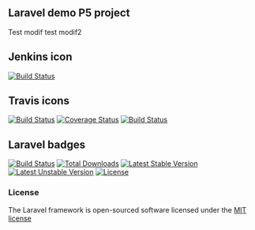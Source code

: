 ## Laravel demo P5 project

Test modif
test modif2

## Jenkins icon
[![Build Status](http://thefamily-jenkins.quality.pentalog.fr/buildStatus/icon?job=Demo)](http://thefamily-jenkins.quality.pentalog.fr/job/Demo/)

## Travis icons
[![Build Status](https://travis-ci.org/lukacsbarni/laravel.svg?branch=master)](https://travis-ci.org/laravel/framework)
[![Coverage Status](https://coveralls.io/repos/lukacsbarni/laravel/badge.svg?branch=master&service=github)](https://coveralls.io/github/lukacsbarni/laravel?branch=master)
[![Build Status](https://drone.io/github.com/lukacsbarni/laravel/status.png)](https://drone.io/github.com/lukacsbarni/laravel/latest)


## Laravel badges

[![Build Status](https://travis-ci.org/laravel/framework.svg)](https://travis-ci.org/laravel/framework)
[![Total Downloads](https://poser.pugx.org/laravel/framework/downloads.svg)](https://packagist.org/packages/laravel/framework)
[![Latest Stable Version](https://poser.pugx.org/laravel/framework/v/stable.svg)](https://packagist.org/packages/laravel/framework)
[![Latest Unstable Version](https://poser.pugx.org/laravel/framework/v/unstable.svg)](https://packagist.org/packages/laravel/framework)
[![License](https://poser.pugx.org/laravel/framework/license.svg)](https://packagist.org/packages/laravel/framework)

### License

The Laravel framework is open-sourced software licensed under the [MIT license](http://opensource.org/licenses/MIT)
